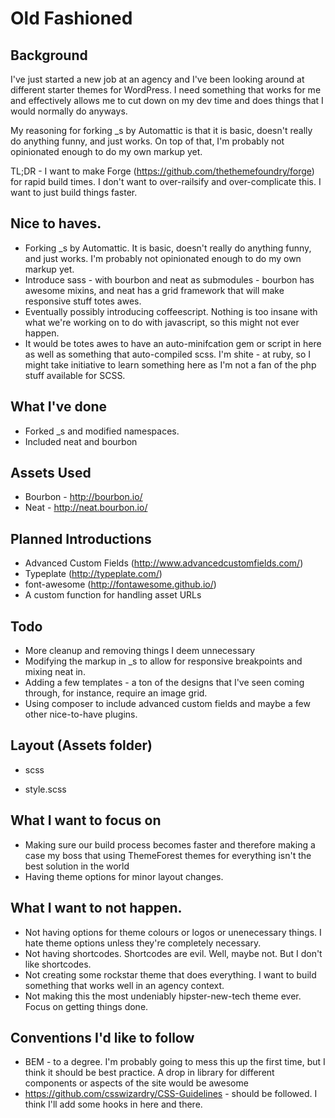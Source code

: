 Old Fashioned
===

Background
---
I've just started a new job at an agency and I've been looking around at different starter themes for WordPress. I need something that works for me and effectively allows me to cut down on my dev time and does things that I would normally do anyways.

My reasoning for forking _s by Automattic is that it is basic, doesn't really do anything funny, and just works. On top of that, I'm probably not opinionated enough to do my own markup yet. 

TL;DR - I want to make Forge (https://github.com/thethemefoundry/forge) for rapid build times. I don't want to over-railsify and over-complicate this. I  want to just build things faster.

Nice to haves.
---
- Forking _s by Automattic. It is basic, doesn't really do anything funny, and just works. I'm probably not opinionated enough to do my own markup yet.
- Introduce sass - with bourbon and neat as submodules - bourbon has awesome mixins, and neat has a grid framework that will make responsive stuff totes awes.
- Eventually possibly introducing coffeescript. Nothing is too insane with what we're working on to do with javascript, so this 
might not ever happen. 
- It would be totes awes to have an auto-minifcation gem or script in here as well as something that auto-compiled scss. I'm shite - at ruby, so I might take initiative to learn something here as I'm not a fan of the php stuff available for SCSS.

What I've done 
---
- Forked _s and modified namespaces.
- Included neat and bourbon

Assets Used
---
- Bourbon - http://bourbon.io/
- Neat - http://neat.bourbon.io/

Planned Introductions
---
- Advanced Custom Fields (http://www.advancedcustomfields.com/)
- Typeplate (http://typeplate.com/)
- font-awesome (http://fontawesome.github.io/)
- A custom function for handling asset URLs

Todo
---
- More cleanup and removing things I deem unnecessary
- Modifying the markup in _s to allow for responsive breakpoints and mixing neat in.
- Adding a few templates - a ton of the designs that I've seen coming through, for instance, require an image grid. 
- Using composer to include advanced custom fields and maybe a few other nice-to-have plugins.

Layout (Assets folder)
---
- scss
* style.scss

What I want to focus on
---
- Making sure our build process becomes faster and therefore making a case my boss that using ThemeForest themes for everything 
isn't the best solution in the world
- Having theme options for minor layout changes.

What I want to not happen.
---
- Not having options for theme colours or logos or unenecessary things. I hate theme options unless they're completely necessary.
- Not having shortcodes. Shortcodes are evil. Well, maybe not. But I don't like shortcodes. 
- Not creating some rockstar theme that does everything. I want to build something that works well in an agency context.
- Not making this the most undeniably hipster-new-tech theme ever. Focus on getting things done. 

Conventions I'd like to follow
---
- BEM - to a degree. I'm probably going to mess this up the first time, but I think it should be best practice. A drop in library for different components or aspects of the site would be awesome
- https://github.com/csswizardry/CSS-Guidelines - should be followed. I think I'll add some hooks in here and there.
